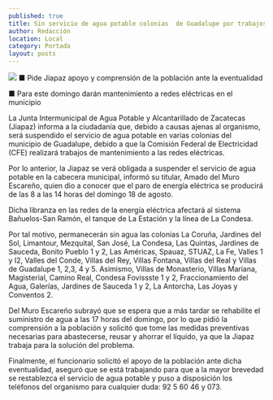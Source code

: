 ```yaml
---
published: true
title: Sin servicio de agua potable colonias  de Guadalupe por trabajos de la CFE
author: Redacción
location: Local
category: Portada
layout: posts
---
```


![](http://i.imgur.com/pVWNqIPm.jpg)
■ Pide Jiapaz apoyo y comprensión de la población ante la eventualidad

■ Para este domingo darán mantenimiento a redes eléctricas en el municipio

La Junta Intermunicipal de Agua Potable y Alcantarillado de Zacatecas (Jiapaz) informa a la ciudadanía que, debido a causas ajenas al organismo, será suspendido el servicio de agua potable en varias colonias del municipio de Guadalupe, debido a que la Comisión Federal de Electricidad (CFE) realizará trabajos de mantenimiento a las redes eléctricas.

Por lo anterior, la Jiapaz se verá obligada a suspender el servicio de agua potable en la cabecera municipal, informó su titular, Amado del Muro Escareño, quien dio a conocer que el paro de energía eléctrica se producirá de las 8 a las 14 horas del domingo 18 de agosto.

Dicha libranza en las redes de la energía eléctrica afectará al sistema Bañuelos-San Ramón, el tanque de La Estación y la línea de La Condesa. 

Por tal motivo, permanecerán sin agua las colonias La Coruña, Jardines del Sol, Limantour, Mezquital, San José, La Condesa, Las Quintas, Jardines de Sauceda, Bonito Pueblo 1 y 2, Las Américas, Spauaz, STUAZ, La Fe, Valles 1 y I2, Valles del Conde, Villas del Rey, Villas Fontana, Villas del Real y Villas de Guadalupe 1, 2,3, 4 y 5.
Asimismo, Villas de Monasterio, Villas Mariana, Magisterial, Camino Real, Condesa Fovissste 1 y 2, Fraccionamiento del Agua, Galerías, Jardines de Sauceda 1 y 2, La Antorcha, Las Joyas y Conventos 2.

Del Muro Escareño subrayó que se espera que a más tardar se rehabilite el suministro de agua a las 17 horas del domingo, por lo que pidió la comprensión a la población y solicitó que tome las medidas preventivas necesarias para abastecerse, reusar y ahorrar el líquido, ya que la Jiapaz trabaja para la solución del problema.

Finalmente, el funcionario solicitó el apoyo de la población ante dicha eventualidad, aseguró que se está trabajando para que a la mayor brevedad se restablezca el servicio de agua potable y puso a disposición los teléfonos del organismo para cualquier duda: 92 5 60 46 y 073.
